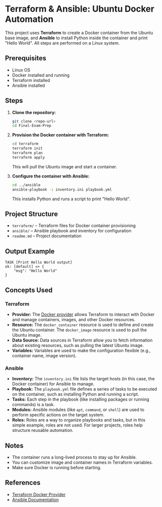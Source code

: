 # Terraform & Ansible: Ubuntu Docker Automation

This project uses **Terraform** to create a Docker container from the Ubuntu base image, and **Ansible** to install Python inside the container and print "Hello World". All steps are performed on a Linux system.

## Prerequisites

- Linux OS
- Docker installed and running
- Terraform installed
- Ansible installed

## Steps

1. **Clone the repository:**
   ```sh
   git clone <repo-url>
   cd Final-Exam-Prep
   ```

2. **Provision the Docker container with Terraform:**
   ```sh
   cd terraform
   terraform init
   terraform plan
   terraform apply
   ```
   This will pull the Ubuntu image and start a container.

3. **Configure the container with Ansible:**
   ```sh
   cd ../ansible
   ansible-playbook -i inventory.ini playbook.yml
   ```
   This installs Python and runs a script to print "Hello World".

## Project Structure

- `terraform/` – Terraform files for Docker container provisioning
- `ansible/` – Ansible playbook and inventory for configuration
- `readme.md` – Project documentation

## Output Example

```
TASK [Print Hello World output]
ok: [default] => {
    "msg": "Hello World"
}
```

## Concepts Used

### Terraform

- **Provider:** The [Docker provider](https://registry.terraform.io/providers/kreuzwerker/docker/latest/docs) allows Terraform to interact with Docker and manage containers, images, and other Docker resources.
- **Resource:** The `docker_container` resource is used to define and create the Ubuntu container. The `docker_image` resource is used to pull the Ubuntu image.
- **Data Source:** Data sources in Terraform allow you to fetch information about existing resources, such as pulling the latest Ubuntu image.
- **Variables:** Variables are used to make the configuration flexible (e.g., container name, image version).

### Ansible

- **Inventory:** The `inventory.ini` file lists the target hosts (in this case, the Docker container) for Ansible to manage.
- **Playbook:** The `playbook.yml` file defines a series of tasks to be executed on the container, such as installing Python and running a script.
- **Tasks:** Each step in the playbook (like installing packages or running commands) is a task.
- **Modules:** Ansible modules (like `apt`, `command`, or `shell`) are used to perform specific actions on the target system.
- **Roles:** Roles are a way to organize playbooks and tasks, but in this simple example, roles are not used. For larger projects, roles help structure reusable automation.

## Notes

- The container runs a long-lived process to stay up for Ansible.
- You can customize image and container names in Terraform variables.
- Make sure Docker is running before starting.

## References

- [Terraform Docker Provider](https://registry.terraform.io/providers/kreuzwerker/docker/latest/docs)
- [Ansible Documentation](https://docs.ansible.com/)
